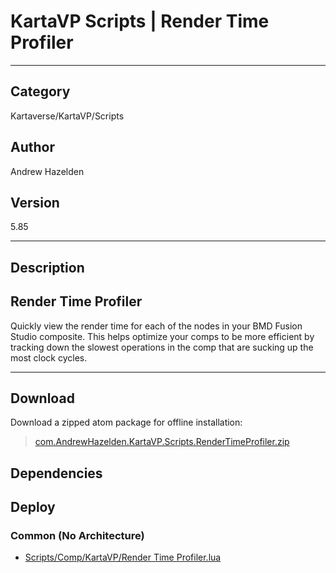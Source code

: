 # KartaVP Scripts | Render Time Profiler
___

## Category
Kartaverse/KartaVP/Scripts

## Author
Andrew Hazelden

## Version
5.85

___

## Description
<h2>Render Time Profiler</h2>
<p>Quickly view the render time for each of the nodes in your BMD Fusion Studio composite. This helps optimize your comps to be more efficient by tracking down the slowest operations in the comp that are sucking up the most clock cycles.</p>

___

## Download

Download a zipped atom package for offline installation:
> [com.AndrewHazelden.KartaVP.Scripts.RenderTimeProfiler.zip](https://gitlab.com/WeSuckLess/Reactor/-/archive/master/Reactor-master.zip?path=Atoms/com.AndrewHazelden.KartaVP.Scripts.RenderTimeProfiler)  

## Dependencies

## Deploy

### Common (No Architecture)

<ul>
<li><a href="https://gitlab.com/WeSuckLess/Reactor/-/blob/master/Atoms/com.AndrewHazelden.KartaVP.Scripts.RenderTimeProfiler/Scripts/Comp/KartaVP/Render Time Profiler.lua?ref_type=heads">Scripts/Comp/KartaVP/Render Time Profiler.lua</a></li>
</ul>
